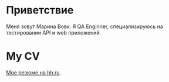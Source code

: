 
# Приветствие

Меня зовут Марина Вовк. Я QA Enginner, специализируюсь на тестировании API и web приложений.

# My CV

[Мое резюме на hh.ru](https://hh.ru/resume/63e564b7ff0b6c47220039ed1f6a4630707457?hhtmFrom=resume_list). 
